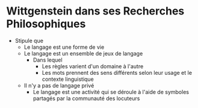 # Wittgenstein dans ses Recherches Philosophiques
- Stipule que
  - Le langage est une forme de vie
  - Le langage est un ensemble de jeux de langage
    - Dans lequel
      - Les règles varient d'un domaine à l'autre
      - Les mots prennent des sens différents selon leur usage et le contexte linguistique
  - Il n'y a pas de langage privé
    - Le langage est une activité qui se déroule à l'aide de symboles partagés par la communauté des locuteurs      
